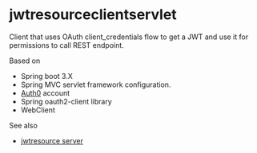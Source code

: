 # jwtresourceclientservlet

Client that uses OAuth client_credentials flow to get a JWT and use it for permissions to call REST endpoint.

Based on 
  - Spring boot 3.X
  - Spring MVC servlet framework configuration.
  - [Auth0](https://auth0.com/) account
  - Spring oauth2-client library
  - WebClient

See also
  - [jwtresource server](https://github.com/karlnicholas/jwtresource)
